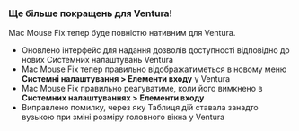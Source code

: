 ### Ще більше покращень для Ventura!

Mac Mouse Fix тепер буде повністю нативним для Ventura.

- Оновлено інтерфейс для надання дозволів доступності відповідно до нових Системних налаштувань Ventura
- Mac Mouse Fix тепер правильно відображатиметься в новому меню **Системні налаштування > Елементи входу** у Ventura
- Mac Mouse Fix правильно реагуватиме, коли його вимкнено в **Системних налаштуваннях > Елементи входу**
- Виправлено помилку, через яку Таблиця дій ставала занадто вузькою при зміні розміру головного вікна у Ventura
